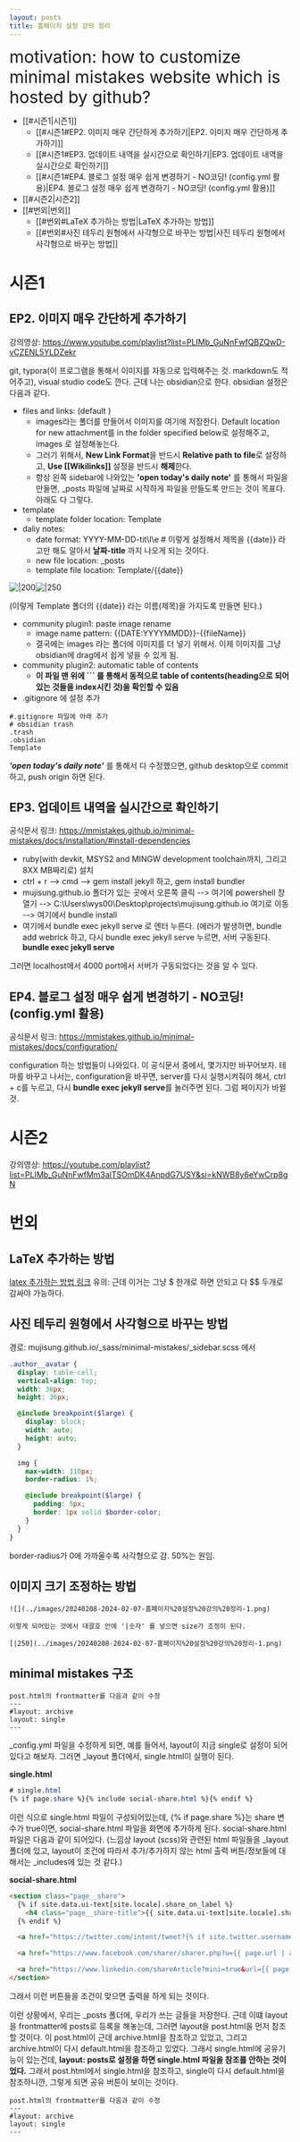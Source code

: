 ```yaml
---
layout: posts
title: 홈페이지 설정 강의 정리
---
```


<div style='font-size: 30px;'>motivation: how to customize minimal mistakes website which is hosted by github? </div>


- [[#시즌1|시즌1]]
	- [[#시즌1#EP2. 이미지 매우 간단하게 추가하기|EP2. 이미지 매우 간단하게 추가하기]]
	- [[#시즌1#EP3. 업데이트 내역을 실시간으로 확인하기|EP3. 업데이트 내역을 실시간으로 확인하기]]
	- [[#시즌1#EP4. 블로그 설정 매우 쉽게 변경하기 - NO코딩! (config.yml 활용)|EP4. 블로그 설정 매우 쉽게 변경하기 - NO코딩! (config.yml 활용)]]
- [[#시즌2|시즌2]]
- [[#번외|번외]]
	- [[#번외#LaTeX 추가하는 방법|LaTeX 추가하는 방법]]
	- [[#번외#사진 테두리 원형에서 사각형으로 바꾸는 방법|사진 테두리 원형에서 사각형으로 바꾸는 방법]]








# 시즌1


## EP2. 이미지 매우 간단하게 추가하기
강의영상: https://www.youtube.com/playlist?list=PLIMb_GuNnFwfQBZQwD-vCZENL5YLDZekr

git, typora(이 프로그램을 통해서 이미지를 자동으로 입력해주는 것. markdown도 적어주고), visual studio code도 깐다. 근데 나는 obsidian으로 한다. 
obsidian 설정은 다음과 같다.

- files and links: (default )
	- images라는 폴더를 만들어서 이미지를 여기에 저장한다. Default location for new attachment를 in the folder specified below로 설정해주고, images 로 설정해놓는다.
	- 그러기 위해서, **New Link Format**을 반드시 **Relative path to file**로 설정하고, **Use \[\[Wikilinks\]\]** 설정을 반드시 **해제**한다.
	- 항상 왼쪽 sidebar에 나와있는 **'open today's daily note'** 를 통해서 파일을 만들면, \_posts 파일에 날짜로 시작하게 파일을 만들도록 만드는 것이 목표다. 아래도 다 그렇다.
- template
	- template folder location: Template
- daliy notes: 
	- date format: YYYY-MM-DD-tit\\l\\e   # 이렇게 설정해서 제목을 {{date}} 라고만 해도 알아서 **날짜-title** 까지 나오게 되는 것이다. 
	- new file location: \_posts
	- template file location: Template/{{date}}



![|200](../images/20240207-2024-02-07-홈페이지%20설정%20강의%20정리-2.png)![|250](../images/20240208-2024-02-07-홈페이지%20설정%20강의%20정리-1.png)


(이렇게 Template 폴더의 {{date}} 라는 이름(제목)을 가지도록 만들면 된다.)




- community plugin1: paste image rename
	- image name pattern: {{DATE:YYYYMMDD}}-{{fileName}}
	- 결국에는 images 라는 폴더에 이미지를 더 넣기 위해서. 이제 이미지를 그냥 obsidian에 drag에서 쉽게 넣을 수 있게 됨.
- community plugin2: automatic table of contents
	- **이 파일 맨 위에 \`\`\` 를 통해서 동적으로 table of contents(heading으로 되어있는 것들을 index시킨 것)을 확인할 수 있음**
- .gitignore 에 설정 추가

``` .gitignore
#.gitignore 파일에 아래 추가
# obsidian trash
.trash
.obsidian
Template
```

***'open today's daily note'*** 를 통해서 다 수정했으면, github desktop으로 commit하고, push origin 하면 된다.

## EP3. 업데이트 내역을 실시간으로 확인하기

공식문서 링크: https://mmistakes.github.io/minimal-mistakes/docs/installation/#install-dependencies

* ruby(with devkit, MSYS2 and MINGW development toolchain까지, 그리고 8XX MB짜리로) 설치
* ctrl + r --> cmd --> gem install jekyll 하고, gem install bundler
* mujisung.github.io 폴더가 있는 곳에서 오른쪽 클릭 --> 여기에 powershell 창 열기 --> C:\Users\wys00\Desktop\projects\mujisung.github.io 여기로 이동 --> 여기에서 bundle install
* 여기에서 bundle exec jekyll serve 로 엔터 누른다. (에러가 발생하면, bundle add webrick 하고, 다시 bundle exec jekyll serve 누르면, 서버 구동된다.
**bundle exec jekyll serve**

그러면 localhost에서 4000 port에서 서버가 구동되었다는 것을 알 수 있다.


## EP4. 블로그 설정 매우 쉽게 변경하기 - NO코딩! (config.yml 활용)

공식문서 링크: https://mmistakes.github.io/minimal-mistakes/docs/configuration/

configuration 하는 방법들이 나와있다. 이 공식문서 중에서, 몇가지만 바꾸어보자. 테마를 바꾸고 나서는, configuration을 바꾸면, server를 다시 실행시켜줘야 해서, ctrl + c를 누르고, 다시 **bundle exec jekyll serve**를 눌러주면 된다. 그럼 페이지가 바뀔 것.





# 시즌2

강의영상: https://youtube.com/playlist?list=PLIMb_GuNnFwfMm3alTSOmDK4AnpdG7USY&si=kNWB8y6eYwCrp8gN



# 번외
## LaTeX 추가하는 방법

[latex 추가하는 방법 링크](https://singyuan.github.io/posts/mathjax/add_tex/)
유의: 근데 이거는 그냥 $ 한개로 하면 안되고 다 \$\$ 두개로 감싸야 가능하다.

## 사진 테두리 원형에서 사각형으로 바꾸는 방법

경로: mujisung.github.io/_sass/minimal-mistakes/_sidebar.scss
에서
```scss
.author__avatar {
  display: table-cell;
  vertical-align: top;
  width: 36px;
  height: 36px;

  @include breakpoint($large) {
    display: block;
    width: auto;
    height: auto;
  }

  img {
    max-width: 110px;
    border-radius: 1%;

    @include breakpoint($large) {
      padding: 5px;
      border: 1px solid $border-color;
    }
  }
}

```

border-radius가 0에 가까울수록 사각형으로 감. 50%는 원임.

## 이미지 크기 조정하는 방법

``` text
![](../images/20240208-2024-02-07-홈페이지%20설정%20강의%20정리-1.png)

이렇게 되어있는 것에서 대괄호 안에 '|숫자' 를 넣으면 size가 조정이 된다.

[|250](../images/20240208-2024-02-07-홈페이지%20설정%20강의%20정리-1.png)

```

## minimal mistakes 구조


``` 
post.html의 frontmatter를 다음과 같이 수정
---
#layout: archive
layout: single
---
```

\_config.yml 파일을 수정하게 되면, 예를 들어서, layout이 지금 single로 설정이 되어있다고 해보자. 그러면 \_layout 폴더에서, single.html이 실행이 된다.

**single.html**
```scss
# single.html
{% if page.share %}{% include social-share.html %}{% endif %}
```
이런 식으로 single.html 파일이 구성되어있는데, {% if page.share %}는 share 변수가 true이면, social-share.html 파일을 화면에 추가하게 된다.
social-share.html 파일은 다음과 같이 되어있다. (느낌상 layout (scss)와 관련된 html 파일들을 \_layout 폴더에 있고, layout이 조건에 따라서 추가/추가하지 않는 html 출력 버튼/정보들에 대해서는 \_includes에 있는 것 같다.)

**social-share.html**
```html
<section class="page__share">
  {% if site.data.ui-text[site.locale].share_on_label %}
    <h4 class="page__share-title">{{ site.data.ui-text[site.locale].share_on_label | default: "Share on" }}</h4>
  {% endif %}

  <a href="https://twitter.com/intent/tweet?{% if site.twitter.username %}via={{ site.twitter.username | url_encode }}&{% endif %}text={{ page.title | url_encode }}%20{{ page.url | absolute_url | url_encode }}" class="btn btn--twitter" onclick="window.open(this.href, 'window', 'left=20,top=20,width=500,height=500,toolbar=1,resizable=0'); return false;" title="{{ site.data.ui-text[site.locale].share_on_label | default: 'Share on' }} Twitter"><i class="fab fa-fw fa-twitter" aria-hidden="true"></i><span> Twitter</span></a>

  <a href="https://www.facebook.com/sharer/sharer.php?u={{ page.url | absolute_url | url_encode }}" class="btn btn--facebook" onclick="window.open(this.href, 'window', 'left=20,top=20,width=500,height=500,toolbar=1,resizable=0'); return false;" title="{{ site.data.ui-text[site.locale].share_on_label | default: 'Share on' }} Facebook"><i class="fab fa-fw fa-facebook" aria-hidden="true"></i><span> Facebook</span></a>

  <a href="https://www.linkedin.com/shareArticle?mini=true&url={{ page.url | absolute_url | url_encode }}" class="btn btn--linkedin" onclick="window.open(this.href, 'window', 'left=20,top=20,width=500,height=500,toolbar=1,resizable=0'); return false;" title="{{ site.data.ui-text[site.locale].share_on_label | default: 'Share on' }} LinkedIn"><i class="fab fa-fw fa-linkedin" aria-hidden="true"></i><span> LinkedIn</span></a>
</section>
```

그래서 이런 버튼들을 조건이 맞으면 출력을 하게 되는 것이다.

이런 상황에서, 우리는 \_posts 폴더에, 우리가 쓰는 글들을 저장한다. 근데 이떄 layout을 frontmatter에 posts로 등록을 해놓는데, 그러면 layout을 post.html을 먼저 참조할 것이다. 이 post.html이 근데 archive.html을 참조하고 있었고, 그리고 archive.html이 다시 default.html을 참조하고 있었다. 그래서 single.html에 공유기능이 있는건데, **layout: posts로 설정을 하면 single.html 파일을 참조를 안하는 것이었다.** 그래서 post.html에서 single.html을 참조하고, single이 다시 default.html을 참조하니깐, 그렇게 되면 공유 버튼이 보이는 것이다.
``` 
post.html의 frontmatter를 다음과 같이 수정
---
#layout: archive
layout: single
---
```
